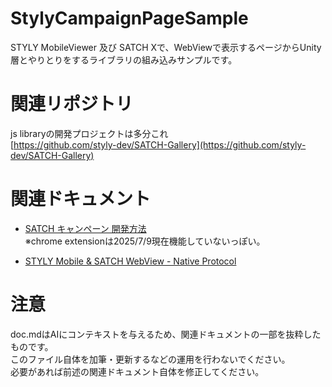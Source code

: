 # StylyCampaignPageSample

STYLY MobileViewer 及び SATCH Xで、WebViewで表示するページからUnity層とやりとりをするライブラリの組み込みサンプルです。

# 関連リポジトリ

js libraryの開発プロジェクトは多分これ<br />
[https://github.com/styly-dev/SATCH-Gallery](https://github.com/styly-dev/SATCH-Gallery)

# 関連ドキュメント

- [SATCH キャンペーン 開発方法](https://docs.google.com/document/d/1c4xV04z68nyxkS2_3HdBeP_XXeUGdQirYk5asxVCYiY/edit?tab=t.0)<br />
※chrome extensionは2025/7/9現在機能していないっぽい。

- [STYLY Mobile & SATCH WebView - Native Protocol](https://docs.google.com/document/d/1VCDA2qBad35tWhnHFzH6cjWTyNV-Ih_Ep35sWwQ1DsU/edit?tab=t.0#heading=h.2vns9kmmqafw)

# 注意

doc.mdはAIにコンテキストを与えるため、関連ドキュメントの一部を抜粋したものです。<br />
このファイル自体を加筆・更新するなどの運用を行わないでください。<br />
必要があれば前述の関連ドキュメント自体を修正してください。

